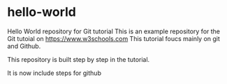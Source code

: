 # hello-world
Hello World repository for Git tutorial
This is an example repository for the Git tutoial on https://www.w3schools.com
This tutorial foucs mainly on git and Github.

This repository is built step by step in the tutorial.

It is now include steps for github
